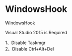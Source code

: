 # WindowsHook
WindowsHook

Visual Studio 2015 is Required

1、Disable Taskmgr
<br/>
2、Disable Ctrl+Alt+Del
